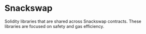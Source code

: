 # Snackswap

Solidity libraries that are shared across Snackswap contracts. These libraries are focused on safety and gas efficiency.
